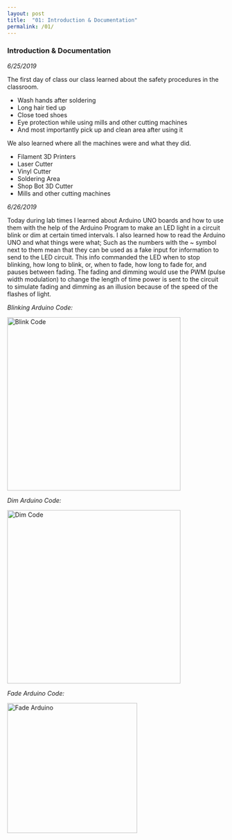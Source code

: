 ```yaml
---
layout: post
title:  "01: Introduction & Documentation"
permalink: /01/
---
```


### **Introduction & Documentation**

_6/25/2019_

The first day of class our class learned about the safety procedures in the classroom.

- Wash hands after soldering
- Long hair tied up
- Close toed shoes
- Eye protection while using mills and other cutting machines
- And most importantly pick up and clean area after using it

We also learned where all the machines were and what they did.

- Filament 3D Printers
- Laser Cutter
- Vinyl Cutter
- Soldering Area
- Shop Bot 3D Cutter
- Mills and other cutting machines

_6/26/2019_

Today during lab times I learned about Arduino UNO boards and how to use them with the help of the Arduino Program to make an LED light in a circuit blink or dim at certain timed intervals. I also learned how to read the Arduino UNO and what things were what; Such as the numbers with the ~ symbol next to them mean that they can be used as a fake input for information to send to the LED circuit. This info commanded the LED when to stop blinking, how long to blink, or, when to fade, how long to fade for, and pauses between fading. The fading and dimming would use the PWM (pulse width modulation) to change the length of time power is sent to the circuit to simulate fading and dimming as an illusion because of the speed of the flashes of light.


*Blinking Arduino Code:*


<img src="Blink Arduino.png" alt="Blink Code" style="height: 400px; max-width: 100%">

*Dim Arduino Code:*


<img src="Dim Arduino.png" alt="Dim Code" style="height: 400px; max-width: 100%">

*Fade Arduino Code:*


<img src="Fade Arduino.png" alt="Fade Arduino" style="height: 300px; max-width: 100%">


